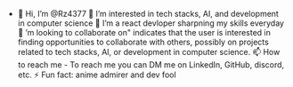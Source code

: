 - 👋 Hi, I’m @Rz4377
👀 I’m interested in tech stacks, AI, and development in computer science
🌱 I’m a react devloper sharpning my skills everyday
💞️ ’m looking to collaborate on" indicates that the user is interested in finding opportunities to collaborate with others, possibly on projects related to tech stacks, AI, or development in computer science.
📫 How to reach me - To reach me you can DM me on LinkedIn, GitHub, discord, etc.
⚡ Fun fact: anime admirer and dev fool
